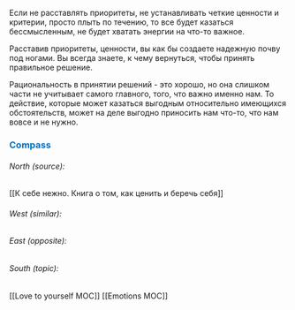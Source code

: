 Если не расставлять приоритеты, не устанавливать четкие ценности и критерии, просто плыть по течению, то все будет казаться бессмысленным, не будет хватать энергии на что-то важное. 

Расставив приоритеты, ценности, вы как бы создаете надежную почву под ногами. Вы всегда знаете, к чему вернуться, чтобы принять правильное решение.

Рациональность в принятии решений - это хорошо, но она слишком части не учитывает самого главного, того, что важно именно нам. То действие, которые может казаться выгодным относительно имеющихся обстоятельств, может на деле выгодно приносить нам что-то, что нам вовсе и не нужно.




### <span style="color:#0070c0">Compass</span>
###### North (source):
[[К себе нежно. Книга о том, как ценить и беречь себя]]

###### West (similar):


###### East (opposite):


###### South (topic):
[[Love to yourself MOC]]
[[Emotions MOC]]